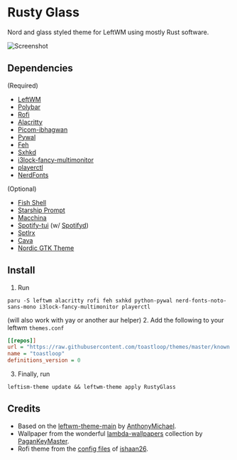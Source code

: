 # Rusty Glass

Nord and glass styled theme for LeftWM using mostly Rust software.

![Screenshot](https://raw.githubusercontent.com/toastloop/leftwm-nord/master/desktop.jpg)

## Dependencies

(Required)

- [LeftWM](https://github.com/leftwm/leftwm)
- [Polybar](https://github.com/polybar/polybar)
- [Rofi](https://github.com/davatorium/rofi)
- [Alacritty](https://github.com/alacritty/alacritty)
- [Picom-ibhagwan](https://github.com/ibhagwan/picom)
- [Pywal](https://github.com/dylanaraps/pywal)
- [Feh](https://github.com/derf/feh)
- [Sxhkd](https://github.com/baskerville/sxhkd)
- [i3lock-fancy-multimonitor](https://github.com/guimeira/i3lock-fancy-multimonitor)
- [playerctl](https://github.com/altdesktop/playerctl)
- [NerdFonts](https://www.nerdfonts.com/)

(Optional)

- [Fish Shell](https://fishshell.com/)
- [Starship Prompt](https://starship.rs/)
- [Macchina](https://github.com/macchina-cli/macchina)
- [Spotify-tui](https://github.com/Rigellute/spotify-tui) (w/ [Spotifyd](https://github.com/Spotifyd/spotifyd))
- [Sptlrx](https://github.com/raitonoberu/sptlrx)
- [Cava](https://github.com/karlstav/cava)
- [Nordic GTK Theme](https://github.com/EliverLara/Nordic)

## Install

1. Run 
```shell
paru -S leftwm alacritty rofi feh sxhkd python-pywal nerd-fonts-noto-sans-mono i3lock-fancy-multimonitor playerctl
``` 
(will also work with yay or another aur helper)
2. Add the following to your leftwm `themes.conf` 
```ini
[[repos]]
url = "https://raw.githubusercontent.com/toastloop/themes/master/known.toml"
name = "toastloop"
definitions_version = 0
```
3. Finally, run
```shell
leftism-theme update && leftwm-theme apply RustyGlass
```


## Credits

- Based on the [leftwm-theme-main](https://github.com/AnthonyMichaelTDM/leftwm-theme-main) by [AnthonyMichael](https://github.com/AnthonyMichaelTDM/).
- Wallpaper from the wonderful [lambda-wallpapers](https://github.com/pagankeymaster/lambda-wallpapers) collection by [PaganKeyMaster](https://github.com/pagankeymaster/).
- Rofi theme from the [config files](https://github.com/ishaan26/config_files) of [ishaan26](https://github.com/ishaan26/).